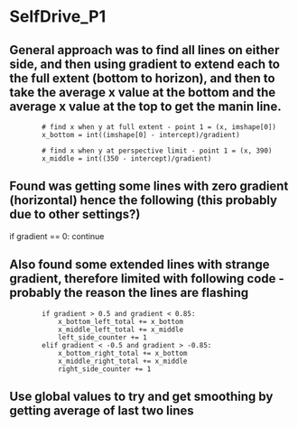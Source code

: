 # SelfDrive_P1

## General approach was to find all lines on either side, and then using gradient to extend each to the full extent (bottom to horizon), and then to take the average x value at the bottom and the average x value at the top to get the manin line.

            # find x when y at full extent - point 1 = (x, imshape[0])
            x_bottom = int((imshape[0] - intercept)/gradient)

            # find x when y at perspective limit - point 1 = (x, 390)
            x_middle = int((350 - intercept)/gradient)

## Found was getting some lines with zero gradient (horizontal) hence the following (this probably due to other settings?) 
if gradient == 0:
     continue
     
## Also found some extended lines with strange gradient, therefore limited with following code - probably the reason the lines are flashing
            if gradient > 0.5 and gradient < 0.85:    
                x_bottom_left_total += x_bottom
                x_middle_left_total += x_middle
                left_side_counter += 1 
            elif gradient < -0.5 and gradient > -0.85:
                x_bottom_right_total += x_bottom
                x_middle_right_total += x_middle
                right_side_counter += 1
                
## Use global values to try and get smoothing by getting average of last two lines

